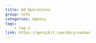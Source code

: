 ```yaml
---
title: Ad Operations
group: note
categories: Agency
tags:
    - tag 2
link: https://getuikit.com/docs/navbar
---
```

